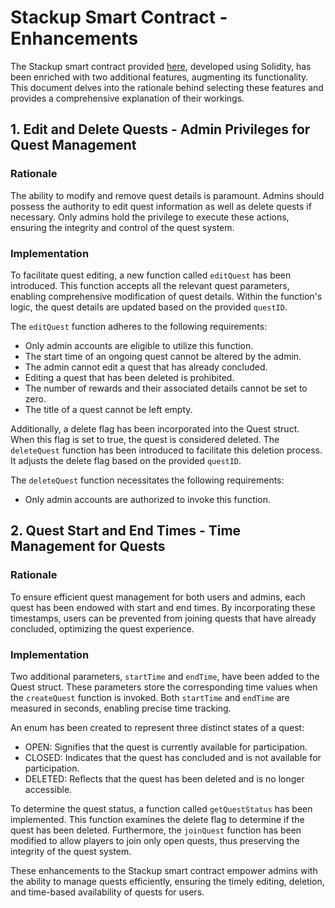 # Stackup Smart Contract - Enhancements

The Stackup smart contract provided [here](https://app.stackup.dev/tutorial/creating-a-stackup-smart-contract), developed using Solidity, has been enriched with two additional features, augmenting its functionality. This document delves into the rationale behind selecting these features and provides a comprehensive explanation of their workings.

## 1. Edit and Delete Quests - Admin Privileges for Quest Management

### Rationale

The ability to modify and remove quest details is paramount. Admins should possess the authority to edit quest information as well as delete quests if necessary. Only admins hold the privilege to execute these actions, ensuring the integrity and control of the quest system.

### Implementation

To facilitate quest editing, a new function called `editQuest` has been introduced. This function accepts all the relevant quest parameters, enabling comprehensive modification of quest details. Within the function's logic, the quest details are updated based on the provided `questID`.

The `editQuest` function adheres to the following requirements:

- Only admin accounts are eligible to utilize this function.
- The start time of an ongoing quest cannot be altered by the admin.
- The admin cannot edit a quest that has already concluded.
- Editing a quest that has been deleted is prohibited.
- The number of rewards and their associated details cannot be set to zero.
- The title of a quest cannot be left empty.

Additionally, a delete flag has been incorporated into the Quest struct. When this flag is set to true, the quest is considered deleted. The `deleteQuest` function has been introduced to facilitate this deletion process. It adjusts the delete flag based on the provided `questID`.

The `deleteQuest` function necessitates the following requirements:

- Only admin accounts are authorized to invoke this function.

## 2. Quest Start and End Times - Time Management for Quests

### Rationale

To ensure efficient quest management for both users and admins, each quest has been endowed with start and end times. By incorporating these timestamps, users can be prevented from joining quests that have already concluded, optimizing the quest experience.

### Implementation

Two additional parameters, `startTime` and `endTime`, have been added to the Quest struct. These parameters store the corresponding time values when the `createQuest` function is invoked. Both `startTime` and `endTime` are measured in seconds, enabling precise time tracking.

An enum has been created to represent three distinct states of a quest:

- OPEN: Signifies that the quest is currently available for participation.
- CLOSED: Indicates that the quest has concluded and is not available for participation.
- DELETED: Reflects that the quest has been deleted and is no longer accessible.

To determine the quest status, a function called `getQuestStatus` has been implemented. This function examines the delete flag to determine if the quest has been deleted. Furthermore, the `joinQuest` function has been modified to allow players to join only open quests, thus preserving the integrity of the quest system.

These enhancements to the Stackup smart contract empower admins with the ability to manage quests efficiently, ensuring the timely editing, deletion, and time-based availability of quests for users.
